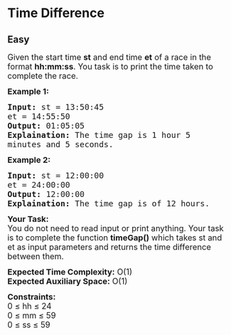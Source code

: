 # Time Difference
## Easy
<div class="problems_problem_content__Xm_eO"><p><span style="font-size:18px">Given the start time <strong>st</strong> and end time <strong>et</strong> of a race in the format <strong>hh:mm:ss</strong>. You task is to print the time taken to complete the race.</span></p>

<p><strong><span style="font-size:18px">Example 1:</span></strong></p>

<pre><span style="font-size:18px"><strong>Input:</strong> st = 13:50:45
et = 14:55:50
<strong>Output:</strong> 01:05:05
<strong>Explaination:</strong> The time gap is 1 hour 5 
minutes and 5 seconds.</span></pre>

<p><strong><span style="font-size:18px">Example 2:</span></strong></p>

<pre><span style="font-size:18px"><strong>Input:</strong> st = 12:00:00
et = 24:00:00
<strong>Output:</strong> 12:00:00
<strong>Explaination:</strong> The time gap is of 12 hours.</span></pre>

<p><span style="font-size:18px"><strong>Your Task:</strong><br>
You do not need to read input or print anything. Your task is to complete the function <strong>timeGap()</strong> which takes st and et as input parameters and returns the time difference between them.</span></p>

<p><span style="font-size:18px"><strong>Expected Time Complexity:</strong> O(1)<br>
<strong>Expected Auxiliary Space:</strong> O(1)</span></p>

<p><span style="font-size:18px"><strong>Constraints:</strong><br>
0 ≤ hh ≤ 24<br>
0 ≤ mm ≤ 59<br>
0 ≤ ss ≤ 59</span></p>
</div>